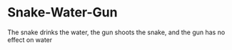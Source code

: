 # Snake-Water-Gun
 The snake drinks the water, the gun shoots the snake, and the gun has no effect on water
